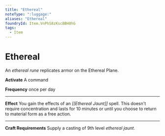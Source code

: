 ```yaml
---
title: "Ethereal"
noteType: ":luggage:"
aliases: "Ethereal"
foundryId: Item.VnPhS8zKscBBH8hG
tags:
  - Item
---
```


# Ethereal

An _ethereal rune_ replicates armor on the Ethereal Plane.

**Activate** A command

**Frequency** once per day

* * *

**Effect** You gain the effects of an _[[Ethereal Jaunt]]_ spell. This doesn't require concentration and lasts for 10 minutes or until you choose to return to material form as a free action.

* * *

**Craft Requirements** Supply a casting of 9th level _ethereal jaunt_.
